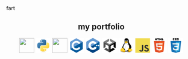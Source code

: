 <div class="about me" background-color=#111111>
  fart
</div>

<div class="prtfolio" align="center" margin-right=10% margin-left=10%>
  <h2>my portfolio</h2>
  <a href="https://vlang.io/"><img src="https://raw.githubusercontent.com/vlang/v-logo/master/dist/v-logo.png" width=40 height=40></a>
  <a href="https://python.org/"><img src="https://raw.githubusercontent.com/devicons/devicon/master/icons/python/python-original.svg" width=40 height=40></a>
  <a href="https://www.gnu.org/software/bash/"><img src="https://camo.githubusercontent.com/bbb327d6ba7708520eaafd13396fed64d73bf5df5c4cdd0ba03cf0843f7a9340/68747470733a2f2f7777772e766563746f726c6f676f2e7a6f6e652f6c6f676f732f676e755f626173682f676e755f626173682d69636f6e2e737667" width=40 height=40></a>
  <a href="https://en.wikipedia.org/wiki/C_(programming_language)"><img src="https://raw.githubusercontent.com/devicons/devicon/master/icons/c/c-original.svg" width=40 height=40></a>
  <a href="https://en.wikipedia.org/wiki/C%2B%2B"><img src="https://raw.githubusercontent.com/devicons/devicon/master/icons/cplusplus/cplusplus-original.svg" width=40 height=40></a>
  <a href="https://unity.com/"><img src="https://raw.githubusercontent.com/devicons/devicon/master/icons/unity/unity-original.svg" width=40 height=40></a>
  <a href="https://kernel.org/"><img src="https://raw.githubusercontent.com/devicons/devicon/master/icons/linux/linux-original.svg" width=40 height=40></a>
  <a href="https://www.javascript.com/"><img src="https://raw.githubusercontent.com/devicons/devicon/master/icons/javascript/javascript-original.svg" width=40 height=40></a>
  <a href="https://w3.org/"><img src="https://raw.githubusercontent.com/devicons/devicon/master/icons/html5/html5-original-wordmark.svg" width=40 height=40></a>
  <a href="https://www.w3.org/Style/CSS/Overview.en.html"><img src="https://raw.githubusercontent.com/devicons/devicon/master/icons/css3/css3-original-wordmark.svg" width=40 height=40></a>
</div>
